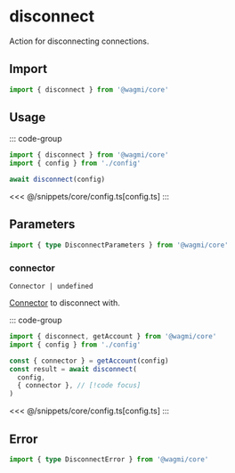 <script setup>
const packageName = '@wagmi/core'
const actionName = 'disconnect'
const typeName = 'Disconnect'
</script>

# disconnect

Action for disconnecting connections.

## Import

```ts
import { disconnect } from '@wagmi/core'
```

## Usage

::: code-group
```ts [index.ts]
import { disconnect } from '@wagmi/core'
import { config } from './config'

await disconnect(config)
```
<<< @/snippets/core/config.ts[config.ts]
:::

## Parameters

```ts
import { type DisconnectParameters } from '@wagmi/core'
```

### connector

`Connector | undefined`

[Connector](/core/connectors) to disconnect with.

::: code-group
```ts [index.ts]
import { disconnect, getAccount } from '@wagmi/core'
import { config } from './config'

const { connector } = getAccount(config)
const result = await disconnect(
  config,
  { connector }, // [!code focus]
)
```
<<< @/snippets/core/config.ts[config.ts]
:::

## Error

```ts
import { type DisconnectError } from '@wagmi/core'
```

<!--@include: @shared/mutation-imports.md-->
